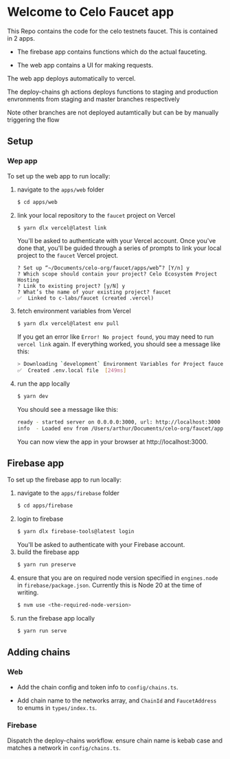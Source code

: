 # Welcome to Celo Faucet app

This Repo contains the code for the celo testnets faucet. This is contained in 2 apps.

- The firebase app contains functions which do the actual fauceting.

- The web app contains a UI for making requests.

The web app deploys automatically to vercel.

The deploy-chains gh actions deploys functions to staging and production envronments from staging and master branches respectively

Note other branches are not deployed autamtically but can be by manually triggering the flow


## Setup

### Wep app

To set up the web app to run locally:

1.  navigate to the `apps/web` folder

    ```sh
    $ cd apps/web
    ```

1.  link your local repository to the `faucet` project on Vercel

    ```sh
    $ yarn dlx vercel@latest link
    ```

    You'll be asked to authenticate with your Vercel account. Once you've done that, you'll be
    guided through a series of prompts to link your local project to the `faucet` Vercel project.

    ```
    ? Set up “~/Documents/celo-org/faucet/apps/web”? [Y/n] y
    ? Which scope should contain your project? Celo Ecosystem Project Hosting
    ? Link to existing project? [y/N] y
    ? What’s the name of your existing project? faucet
    ✅  Linked to c-labs/faucet (created .vercel)
    ```

1.  fetch environment variables from Vercel

    ```sh
    $ yarn dlx vercel@latest env pull
    ```

    If you get an error like `Error! No project found`, you may need to run `vercel link` again.
    If everything worked, you should see a message like this:

    ```sh
    > Downloading `development` Environment Variables for Project faucet
    ✅  Created .env.local file  [249ms]
    ```

1.  run the app locally

    ```sh
    $ yarn dev
    ```

    You should see a message like this:

    ```sh
    ready - started server on 0.0.0.0:3000, url: http://localhost:3000
    info  - Loaded env from /Users/arthur/Documents/celo-org/faucet/apps/web/.env.local
    ```

    You can now view the app in your browser at http://localhost:3000.

## Firebase app

To set up the firebase app to run locally:

1.  navigate to the `apps/firebase` folder
    ```sh
    $ cd apps/firebase
    ```
1.  login to firebase
    ```sh
    $ yarn dlx firebase-tools@latest login
    ```
    You'll be asked to authenticate with your Firebase account.
1.  build the firebase app
    ```sh
    $ yarn run preserve
    ```
1.  ensure that you are on required node version specified in `engines.node` in
    `firebase/package.json`. Currently this is Node 20 at the time of writing.
    ```sh
    $ nvm use <the-required-node-version>
    ```
1.  run the firebase app locally
    ```sh
    $ yarn run serve
    ```

## Adding chains

### Web

- Add the chain config and token info to `config/chains.ts`.

- Add chain name to the networks array, and `ChainId` and `FaucetAddress` to enums in `types/index.ts`.

### Firebase

Dispatch the deploy-chains workflow. ensure chain name is kebab case and matches a network in `config/chains.ts`.
